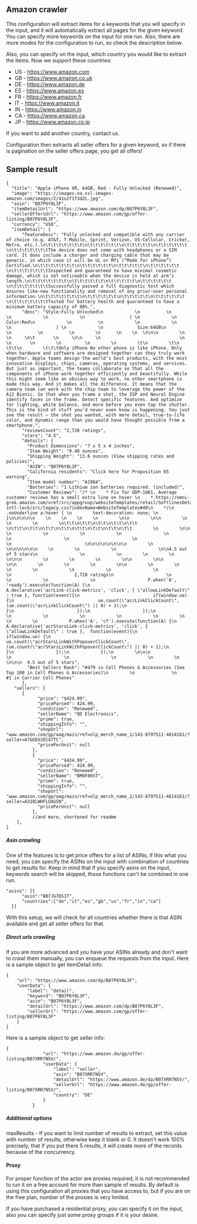 ## Amazon crawler

This configuration will extract items for a keywords that you will specify in the input, and it will automatically extract all pages for the given keyword.
You can specify more keywords on the input for one run. Also, there are more modes for the configuration to run, so check the description below.

Also, you can specify on the input, which country you would like to extract the items.
Now we support these countries:
* US - https://www.amazon.com
* GB - https://www.amazon.co.uk
* DE - https://www.amazon.de
* ES - https://www.amazon.es
* FR - https://www.amazon.fr
* IT - https://www.amazon.it
* IN - https://www.amazon.in
* CA - https://www.amazon.ca
* JP - https://www.amazon.co.jp

If you want to add another country, contact us.

Configuration then extracts all seller offers for a given keyword, so if there is pagination on the seller offers page, you get all offers!

## Sample result
```
{
  "title": "Apple iPhone XR, 64GB, Red - Fully Unlocked (Renewed)",
  "image": "https://images-na.ssl-images-amazon.com/images/I/41uzf1f3d2L.jpg",
  "asin": "B07P6Y8L3F",
  "itemDetailUrl": "https://www.amazon.com/dp/B07P6Y8L3F",
  "sellerOffersUrl": "https://www.amazon.com/gp/offer-listing/B07P6Y8L3F",
  "currency": "USD",
  "itemDetail": {
      "featureDesc": "Fully unlocked and compatible with any carrier of choice (e.g. AT&T, T-Mobile, Sprint, Verizon, US-Cellular, Cricket, Metro, etc.).\n\t\t\t\t\t\t\t\n\t\t\t\t\t\t\n\t\t\t\t\t\n\t\t\t\t\t\t \n\t\t\t\t\t\t\tThe device does not come with headphones or a SIM card. It does include a charger and charging cable that may be generic, in which case it will be UL or Mfi (“Made for iPhone”) Certified.\n\t\t\t\t\t\t\t\n\t\t\t\t\t\t\n\t\t\t\t\t\n\t\t\t\t\t\t \n\t\t\t\t\t\t\tInspected and guaranteed to have minimal cosmetic damage, which is not noticeable when the device is held at arm’s length.\n\t\t\t\t\t\t\t\n\t\t\t\t\t\t\n\t\t\t\t\t\n\t\t\t\t\t\t \n\t\t\t\t\t\t\tSuccessfully passed a full diagnostic test which ensures like-new functionality and removal of any prior-user personal information.\n\t\t\t\t\t\t\t\n\t\t\t\t\t\t\n\t\t\t\t\t\n\t\t\t\t\t\t \n\t\t\t\t\t\t\tTested for battery health and guaranteed to have a minimum battery capacity of 80%.",
      "desc": "Style:Fully Unlocked\n            \n          \n            \n            \n            \n                 | \n            \n             Color:Red\n            \n          \n            \n            \n            \n                 | \n            \n             Size:64GB\n            \n          \n          \n        \n      \n    \n  \n\n\n        \n        \n     \n\t       \n     \n\n     \n                              \n     \n       \n        \n         \n        \n        \t\n        \t\n        \t\t\n        \t\t\tOnly iPhone No other phone is like iPhone. Only when hardware and software are designed together can they truly work together. Apple teams design the world’s best products, with the most innovative displays, chips, cameras, operating systems, and services. But just as important, the teams collaborate so that all the components of iPhone work together efficiently and beautifully. While this might seem like an obvious way to work, no other smartphone is made this way. And it makes all the difference. It means that the camera team can work with the chip team to leverage the power of the A12 Bionic. So that when you frame a shot, the ISP and Neural Engine identify faces in the frame. Detect specific features. And optimize for lighting, white balance, and more before you even tap the shutter. This is the kind of stuff you’d never even know is happening. You just see the result — the shot you wanted, with more detail, true-to-life color, and dynamic range than you would have thought possible from a smartphone.",
      "reviewsCount": "2,728 ratings",
      "stars": "4.5",
      "details": {
        "Product Dimensions": "7 x 5 x 4 inches",
        "Item Weight": "0.48 ounces",
        "Shipping Weight": "13.6 ounces (View shipping rates and policies)",
        "ASIN": "B07P6Y8L3F",
        "California residents": "Click here for Proposition 65 warning",
        "Item model number": "A1984",
        "Batteries": "1 Lithium ion batteries required. (included)",
        "Customer Reviews": "/* \n    * Fix for UDP-1061. Average customer reviews has a small extra line on hover \n    * https://omni-grok.amazon.com/xref/src/appgroup/websiteTemplates/retail/SoftlinesDetailPageAssets/udp-intl-lock/src/legacy.css?indexName=WebsiteTemplates#40\n    */\n    .noUnderline a:hover { \n        text-decoration: none; \n    }\n\n\n\n\n    \n    \n    \n    \n        \n\n        \n\n        \n        \n        \n        \n\t\t\n\t\t\n\t\t\n\t\t\n\t\t        \n\t\t\n\t\t\n\t\t\n\t\t\n\t\t\n\t\t\n\t\t\n\t\t        \n        \n\n        \n            \n            \n            \n                \n                \n                    \n                        \n                        \n                            \n\n\n\n\n\n\n\n        \n            \n\n\n\n\n\n    \n        \n            \n                \n\n4.5 out of 5 stars\n                \n            \n        \n        \n    \n\n\n        \n        \n        \n        \n\n        \n\n        \n\n        \n        \n        \n        \n\n        \n        \n        \n        \n            \n            \n                \n                    \n                        2,728 ratings\n                    \n                \n            \n                \n                    P.when('A', 'ready').execute(function(A) {\n                        A.declarative('acrLink-click-metrics', 'click', { \"allowLinkDefault\" : true }, function(event){\n                            if(window.ue) {\n                                ue.count(\"acrLinkClickCount\", (ue.count(\"acrLinkClickCount\") || 0) + 1);\n                            }\n                        });\n                    });\n                \n            \n            \n            \n            \n        \n        \n        \n            P.when('A', 'cf').execute(function(A) {\n                A.declarative('acrStarsLink-click-metrics', 'click', { \"allowLinkDefault\" : true },  function(event){\n                    if(window.ue) {\n                        ue.count(\"acrStarsLinkWithPopoverClickCount\", (ue.count(\"acrStarsLinkWithPopoverClickCount\") || 0) + 1);\n                    }\n                });\n            });\n        \n\n\n                        \n                    \n                \n            \n        \n    \n\n\n  4.5 out of 5 stars",
        "Best Sellers Rank": "#479 in Cell Phones & Accessories (See Top 100 in Cell Phones & Accessories)\n        \n              \n                #1 in Carrier Cell Phones"
      },
   "sellers": [
      {
            "price": "$424.99",
            "priceParsed": 424.99,
            "condition": "Renewed",
            "sellerName": "QD Electronics",
            "prime": true,
            "shippingInfo": "",
            "shopUrl": "www.amazon.com/gp/aag/main/ref=olp_merch_name_1/143-8797511-4814161/?seller=A7GGEUJEC47TC",
            "pricePerUnit": null
          },
          {
            "price": "$424.99",
            "priceParsed": 424.99,
            "condition": "Renewed",
            "sellerName": "BMOF86ST",
            "prime": true,
            "shippingInfo": "",
            "shopUrl": "www.amazon.com/gp/aag/main/ref=olp_merch_name_2/143-8797511-4814161/?seller=A318LWHFLUAG5N",
            "pricePerUnit": null
          },
          //and more, shortened for readme
    ],
}
```

##### Asin crawling
One of the features is to get price offers for a list of ASINs, if this what you need, you can specify the ASINs on the input with combination of countries to get results for.
Keep in mind that if you specify asins on the input, keywords search will be skipped, those functions can't be combined in one run.
```
"asins": [{
      "asin":"B07JG7DS1T",
      "countries":["de","it","es","gb","us","fr","in","ca"]
  }]
```
With this setup, we will check for all countries whether there is that ASIN available and get all seller offers for that.
##### Direct urls crawling
If you are more advanced and you have your ASINs already and don't want to crawl them manually, you can enqueue the requests from the input.
Here is a sample object to get itemDetail info:
```
{
    "url": "https://www.amazon.com/dp/B07P6Y8L3F",
    "userData": {
        "label": "detail",
        "keyword": "B07P6Y8L3F",
        "asin": "B07P6Y8L3F",
        "detailUrl": "https://www.amazon.com/dp/B07P6Y8L3F",
        "sellerUrl": "https://www.amazon.com/gp/offer-listing/B07P6Y8L3F"
    }
}
```
Here is a sample object to get seller info:
```
{
              "url": "https://www.amazon.de/gp/offer-listing/B07XRR7N5V/",
              "userData": {
                  "label": "seller",
                  "asin": "B07XRR7N5V",
                  "detailUrl": "https://www.amazon.de/dp/B07XRR7N5V/",
                  "sellerUrl": "https://www.amazon.de/gp/offer-listing/B07XRR7N5V/",
                  "country": "DE"
              }
          }
```
##### Additional options
maxResults - If you want to limit number of results to extract, set this value with number of results, otherwise keep it blank or 0. It doesn't work 100% precisely, that if you put there 5 results, it will create more of the records because of the concurrency.

#### Proxy
For proper function of the actor are proxies required, it is not recommended to run it on a free account for more than sample of results.
By default is using this configuration all proxies that you have access to, but if you are on the free plan, number of the proxies is very limited.

If you have purchased a residential proxy, you can specify it on the input, also you can specify just some proxy groups if it is your desire.

